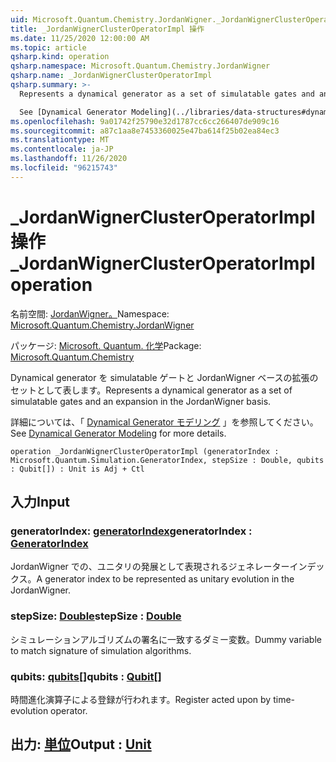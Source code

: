 ```yaml
---
uid: Microsoft.Quantum.Chemistry.JordanWigner._JordanWignerClusterOperatorImpl
title: _JordanWignerClusterOperatorImpl 操作
ms.date: 11/25/2020 12:00:00 AM
ms.topic: article
qsharp.kind: operation
qsharp.namespace: Microsoft.Quantum.Chemistry.JordanWigner
qsharp.name: _JordanWignerClusterOperatorImpl
qsharp.summary: >-
  Represents a dynamical generator as a set of simulatable gates and an expansion in the JordanWigner basis.

  See [Dynamical Generator Modeling](../libraries/data-structures#dynamical-generator-modeling) for more details.
ms.openlocfilehash: 9a01742f25790e32d1787cc6cc266407de909c16
ms.sourcegitcommit: a87c1aa8e7453360025e47ba614f25b02ea84ec3
ms.translationtype: MT
ms.contentlocale: ja-JP
ms.lasthandoff: 11/26/2020
ms.locfileid: "96215743"
---
```

# <a name="_jordanwignerclusteroperatorimpl-operation"></a><span data-ttu-id="518ee-102">_JordanWignerClusterOperatorImpl 操作</span><span class="sxs-lookup"><span data-stu-id="518ee-102">_JordanWignerClusterOperatorImpl operation</span></span>

<span data-ttu-id="518ee-103">名前空間: [JordanWigner。](xref:Microsoft.Quantum.Chemistry.JordanWigner)</span><span class="sxs-lookup"><span data-stu-id="518ee-103">Namespace: [Microsoft.Quantum.Chemistry.JordanWigner](xref:Microsoft.Quantum.Chemistry.JordanWigner)</span></span>

<span data-ttu-id="518ee-104">パッケージ: [Microsoft. Quantum. 化学](https://nuget.org/packages/Microsoft.Quantum.Chemistry)</span><span class="sxs-lookup"><span data-stu-id="518ee-104">Package: [Microsoft.Quantum.Chemistry](https://nuget.org/packages/Microsoft.Quantum.Chemistry)</span></span>


<span data-ttu-id="518ee-105">Dynamical generator を simulatable ゲートと JordanWigner ベースの拡張のセットとして表します。</span><span class="sxs-lookup"><span data-stu-id="518ee-105">Represents a dynamical generator as a set of simulatable gates and an expansion in the JordanWigner basis.</span></span>

<span data-ttu-id="518ee-106">詳細については、「 [Dynamical Generator モデリング](../libraries/data-structures#dynamical-generator-modeling) 」を参照してください。</span><span class="sxs-lookup"><span data-stu-id="518ee-106">See [Dynamical Generator Modeling](../libraries/data-structures#dynamical-generator-modeling) for more details.</span></span>

```qsharp
operation _JordanWignerClusterOperatorImpl (generatorIndex : Microsoft.Quantum.Simulation.GeneratorIndex, stepSize : Double, qubits : Qubit[]) : Unit is Adj + Ctl
```


## <a name="input"></a><span data-ttu-id="518ee-107">入力</span><span class="sxs-lookup"><span data-stu-id="518ee-107">Input</span></span>

### <a name="generatorindex--generatorindex"></a><span data-ttu-id="518ee-108">generatorIndex: [generatorIndex](xref:Microsoft.Quantum.Simulation.GeneratorIndex)</span><span class="sxs-lookup"><span data-stu-id="518ee-108">generatorIndex : [GeneratorIndex](xref:Microsoft.Quantum.Simulation.GeneratorIndex)</span></span>

<span data-ttu-id="518ee-109">JordanWigner での、ユニタリの発展として表現されるジェネレーターインデックス。</span><span class="sxs-lookup"><span data-stu-id="518ee-109">A generator index to be represented as unitary evolution in the JordanWigner.</span></span>


### <a name="stepsize--double"></a><span data-ttu-id="518ee-110">stepSize: [Double](xref:microsoft.quantum.lang-ref.double)</span><span class="sxs-lookup"><span data-stu-id="518ee-110">stepSize : [Double](xref:microsoft.quantum.lang-ref.double)</span></span>

<span data-ttu-id="518ee-111">シミュレーションアルゴリズムの署名に一致するダミー変数。</span><span class="sxs-lookup"><span data-stu-id="518ee-111">Dummy variable to match signature of simulation algorithms.</span></span>


### <a name="qubits--qubit"></a><span data-ttu-id="518ee-112">qubits: [qubits](xref:microsoft.quantum.lang-ref.qubit)[]</span><span class="sxs-lookup"><span data-stu-id="518ee-112">qubits : [Qubit](xref:microsoft.quantum.lang-ref.qubit)[]</span></span>

<span data-ttu-id="518ee-113">時間進化演算子による登録が行われます。</span><span class="sxs-lookup"><span data-stu-id="518ee-113">Register acted upon by time-evolution operator.</span></span>



## <a name="output--unit"></a><span data-ttu-id="518ee-114">出力: [単位](xref:microsoft.quantum.lang-ref.unit)</span><span class="sxs-lookup"><span data-stu-id="518ee-114">Output : [Unit](xref:microsoft.quantum.lang-ref.unit)</span></span>

